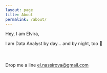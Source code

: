 ```yaml
---
layout: page
title: About
permalink: /about/
---
```


Hey, I am Elvira,

I am Data Analyst by day... and by night, too 🦇
<br/><br/><br/><br/>
Drop me a line <el.nassirova@gmail.com>
